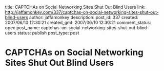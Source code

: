 title: CAPTCHAs on Social Networking Sites Shut Out Blind Users
link: http://jaffamonkey.com/337/captchas-on-social-networking-sites-shut-out-blind-users
author: jaffamonkey
description: 
post_id: 337
created: 2007/06/10 12:30:21
created_gmt: 2007/06/10 12:30:21
comment_status: open
post_name: captchas-on-social-networking-sites-shut-out-blind-users
status: publish
post_type: post

# CAPTCHAs on Social Networking Sites Shut Out Blind Users

